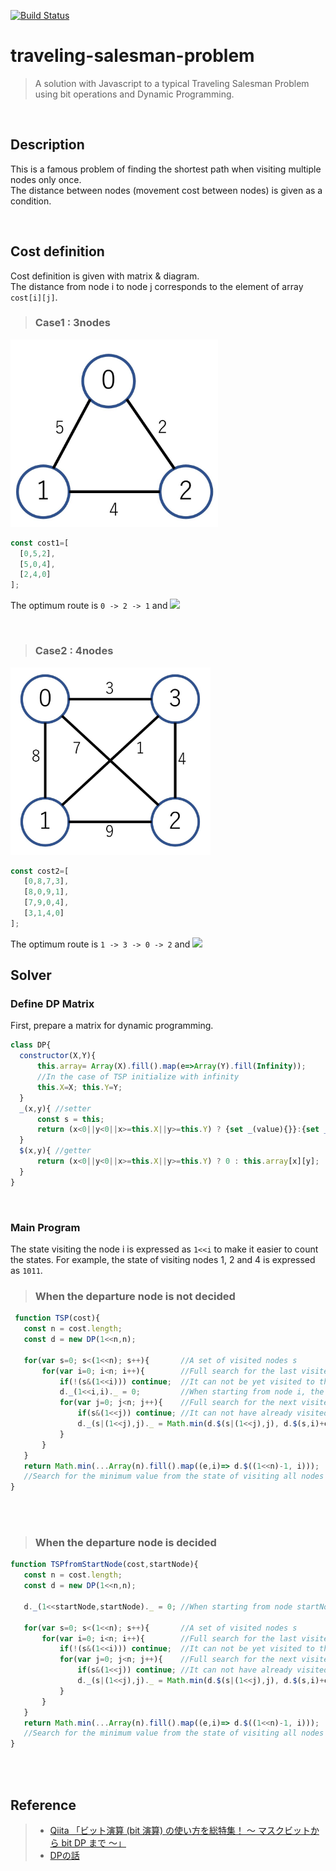 [![Build Status](https://travis-ci.org/snst-lab/traveling-salesman-problem.svg?branch=master)](https://travis-ci.org/snst-lab/traveling-salesman-problem) 

traveling-salesman-problem
====
>A solution with Javascript to a typical Traveling Salesman Problem using bit operations and Dynamic Programming. 

<br>

 ## Description
 This is a famous problem of finding the shortest path when visiting multiple nodes only once.  
  The distance between nodes (movement cost between nodes) is given as a condition.

<br>

 ## Cost definition
 Cost definition is given with matrix & diagram.  
 The distance from node i to node j corresponds to the element of array `cost[i][j]`.

 >### Case1 : 3nodes
 <img src='assets/img/3nodes.jpg' height='300px'/>

  ```js
const cost1=[
    [0,5,2],
    [5,0,4],
    [2,4,0]
];
 ```
The optimum route is `0 -> 2 -> 1` and  <img src="https://latex.codecogs.com/gif.latex?\sum cost=6" />

<br>

 >### Case2 : 4nodes
 <img src='assets/img/4nodes.jpg' height='300px'/>

 ```js
 const cost2=[
    [0,8,7,3],
    [8,0,9,1],
    [7,9,0,4],
    [3,1,4,0]
];
 ```
 The optimum route is `1 -> 3 -> 0 -> 2` and <img src="https://latex.codecogs.com/gif.latex?\sum cost=11" />
<br>

  ## Solver

 ### Define DP Matrix
 First, prepare a matrix for dynamic programming.
  ```js
  class DP{
	constructor(X,Y){
        this.array= Array(X).fill().map(e=>Array(Y).fill(Infinity));
        //In the case of TSP initialize with infinity
 		this.X=X; this.Y=Y;
	}
	_(x,y){ //setter
		const s = this; 
		return (x<0||y<0||x>=this.X||y>=this.Y) ? {set _(value){}}:{set _(value){s.array[x][y] = value;}} ;
	}
	$(x,y){ //getter
		return (x<0||y<0||x>=this.X||y>=this.Y) ? 0 : this.array[x][y];
	}
}
  ```

<br>

 ### Main Program

The state visiting the node i is expressed as `1<<i`  to make it easier to count the states. 
For example, the state of visiting nodes 1, 2 and 4 is expressed as `1011`.

>### When the departure node is not decided

 ```js
  function TSP(cost){
	const n = cost.length;
	const d = new DP(1<<n,n);
   
	for(var s=0; s<(1<<n); s++){       //A set of visited nodes s
		for(var i=0; i<n; i++){        //Full search for the last visited node i
			if(!(s&(1<<i))) continue;  //It can not be yet visited to the last visited node
			d._(1<<i,i)._ = 0;         //When starting from node i, the binary representation of the subset is 1 << i.
			for(var j=0; j<n; j++){    //Full search for the next visited node j 
				if(s&(1<<j)) continue; //It can not have already visited the next node to visit
				d._(s|(1<<j),j)._ = Math.min(d.$(s|(1<<j),j), d.$(s,i)+cost[i][j]);
			}
		}
	}
    return Math.min(...Array(n).fill().map((e,i)=> d.$((1<<n)-1, i))); 
    //Search for the minimum value from the state of visiting all nodes (s = 1111 ...)
}
```

<br>
<br>

>### When the departure node is decided

 ```js
function TSPfromStartNode(cost,startNode){
	const n = cost.length;
	const d = new DP(1<<n,n);

	d._(1<<startNode,startNode)._ = 0; //When starting from node startNode, the binary representation of the subset is 1 << startNode.
   
	for(var s=0; s<(1<<n); s++){       //A set of visited nodes s
		for(var i=0; i<n; i++){        //Full search for the last visited node i
			if(!(s&(1<<i))) continue;  //It can not be yet visited to the last visited node
			for(var j=0; j<n; j++){    //Full search for the next visited node j 
				if(s&(1<<j)) continue; //It can not have already visited the next node to visit
				d._(s|(1<<j),j)._ = Math.min(d.$(s|(1<<j),j), d.$(s,i)+cost[i][j]);
			}
		}
	}
    return Math.min(...Array(n).fill().map((e,i)=> d.$((1<<n)-1, i))); 
    //Search for the minimum value from the state of visiting all nodes (s = 1111 ...)
}

```

<br>
<br>

## Reference

>- [Qiita 「ビット演算 (bit 演算) の使い方を総特集！ 〜 マスクビットから bit DP まで 〜」](https://qiita.com/drken/items/7c6ff2aa4d8fce1c9361#%E5%B7%A1%E5%9B%9E%E3%82%BB%E3%83%BC%E3%83%AB%E3%82%B9%E3%83%9E%E3%83%B3%E5%95%8F%E9%A1%8C) 
>- [DPの話](http://d.hatena.ne.jp/Tayama/20111210/1323502092)
